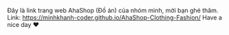 Đây là link trang web AhaShop (Đồ án) của nhóm mình, mời bạn ghé thăm.
Link: https://minhkhanh-coder.github.io/AhaShop-Clothing-Fashion/
Have a nice day ❤️
